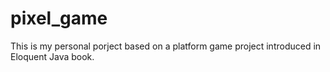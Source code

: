 # pixel_game 

This is my personal porject based on a platform game project introduced in Eloquent Java book.

